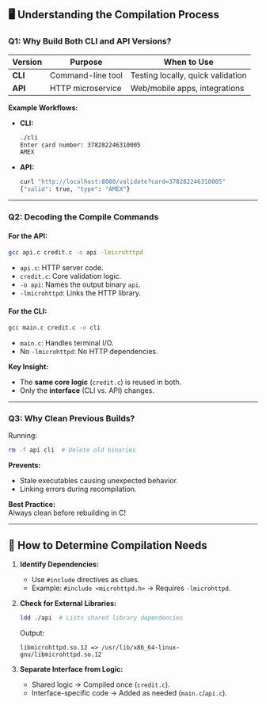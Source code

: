 ## **🖥️ Understanding the Compilation Process**  

### **Q1: Why Build Both CLI and API Versions?**  
| Version | Purpose | When to Use |  
|---------|---------|-------------|  
| **CLI** | Command-line tool | Testing locally, quick validation |  
| **API** | HTTP microservice | Web/mobile apps, integrations |  

**Example Workflows:**  
- **CLI:**  
  ```bash
  ./cli  
  Enter card number: 378282246310005  
  AMEX  
  ```
- **API:**  
  ```bash
  curl "http://localhost:8080/validate?card=378282246310005"
  {"valid": true, "type": "AMEX"}
  ```

---

### **Q2: Decoding the Compile Commands**  
#### **For the API:**  
```bash
gcc api.c credit.c -o api -lmicrohttpd
```
- `api.c`: HTTP server code.  
- `credit.c`: Core validation logic.  
- `-o api`: Names the output binary `api`.  
- `-lmicrohttpd`: Links the HTTP library.  

#### **For the CLI:**  
```bash
gcc main.c credit.c -o cli
```
- `main.c`: Handles terminal I/O.  
- No `-lmicrohttpd`: No HTTP dependencies.  

**Key Insight:**  
- The **same core logic** (`credit.c`) is reused in both.  
- Only the **interface** (CLI vs. API) changes.  

---

### **Q3: Why Clean Previous Builds?**  
Running:  
```bash
rm -f api cli  # Delete old binaries
```
**Prevents:**  
- Stale executables causing unexpected behavior.  
- Linking errors during recompilation.  

**Best Practice:**  
Always clean before rebuilding in C!  

---

## **🚀 How to Determine Compilation Needs**  
1. **Identify Dependencies:**  
   - Use `#include` directives as clues.  
   - Example: `#include <microhttpd.h>` → Requires `-lmicrohttpd`.  

2. **Check for External Libraries:**  
   ```bash
   ldd ./api  # Lists shared library dependencies
   ```
   Output:  
   ```plaintext
   libmicrohttpd.so.12 => /usr/lib/x86_64-linux-gnu/libmicrohttpd.so.12
   ```

3. **Separate Interface from Logic:**  
   - Shared logic → Compiled once (`credit.c`).  
   - Interface-specific code → Added as needed (`main.c`/`api.c`).  